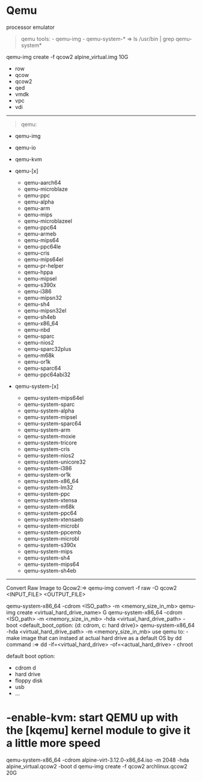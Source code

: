 Qemu
=========

processor emulator

> qemu tools:
    - qemu-img
    - qemu-system-* => ls /usr/bin | grep qemu-system*

qemu-img create -f qcow2 alpine_virtual.img 10G


- row
- qcow
- qcow2
- qed
- vmdk
- vpc
- vdi





---------------------------------------------------------------------------------------------------------------------------------------------------------------------------
> qemu:

- qemu-img
- qemu-io
- qemu-kvm

- qemu-[x]
    - qemu-aarch64
    - qemu-microblaze
    - qemu-ppc
    - qemu-alpha
    - qemu-arm
    - qemu-mips
    - qemu-microblazeel
    - qemu-ppc64
    - qemu-armeb
    - qemu-mips64
    - qemu-ppc64le
    - qemu-cris
    - qemu-mips64el
    - qemu-pr-helper
    - qemu-hppa
    - qemu-mipsel
    - qemu-s390x
    - qemu-i386
    - qemu-mipsn32
    - qemu-sh4     
    - qemu-mipsn32el
    - qemu-sh4eb
    - qemu-x86_64
    - qemu-nbd
    - qemu-sparc
    - qemu-nios2 
    - qemu-sparc32plus
    - qemu-m68k
    - qemu-or1k
    - qemu-sparc64
    - qemu-ppc64abi32

- qemu-system-[x]
    - qemu-system-mips64el
    - qemu-system-sparc
    - qemu-system-alpha
    - qemu-system-mipsel 
    - qemu-system-sparc64
    - qemu-system-arm
    - qemu-system-moxie
    - qemu-system-tricore
    - qemu-system-cris
    - qemu-system-nios2
    - qemu-system-unicore32
    - qemu-system-i386
    - qemu-system-or1k
    - qemu-system-x86_64
    - qemu-system-lm32
    - qemu-system-ppc
    - qemu-system-xtensa
    - qemu-system-m68k
    - qemu-system-ppc64
    - qemu-system-xtensaeb
    - qemu-system-microbl
    - qemu-system-ppcemb
    - qemu-system-microbl
    - qemu-system-s390x
    - qemu-system-mips
    - qemu-system-sh4
    - qemu-system-mips64
    - qemu-system-sh4eb
---------------------------------------------------------------------------------------------------------------------------------------------------------------------------















Convert Raw Image to Qcow2:=> qemu-img convert -f raw -O qcow2 <INPUT_FILE> <OUTPUT_FILE>




qemu-system-x86_64 -cdrom <ISO_path> -m <memory_size_in_mb>
qemu-img create <virtual_hard_drive_name> <size>G
qemu-system-x86_64 -cdrom <ISO_path> -m <memory_size_in_mb> -hda <virtual_hard_drive_path> -boot <default_boot_option: {d: cdrom, c: hard drive}>
qemu-system-x86_64 -hda <virtual_hard_drive_path> -m <memory_size_in_mb>
use qemu to:
    - make image that can instaed at actual hard drive as a default OS by dd command :=> dd -if=<virtual_hard_drive> -of=<actual_hard_drive>
    - chroot



default boot option:
- cdrom d
- hard drive
- floppy disk
- usb
- ...

# -enable-kvm: start QEMU up with the [kqemu] kernel module to give it a little more speed

qemu-system-x86_64 -cdrom alpine-virt-3.12.0-x86_64.iso -m 2048 -hda alpine_virtual.qcow2 -boot d
qemu-img create -f qcow2 archlinux.qcow2 20G